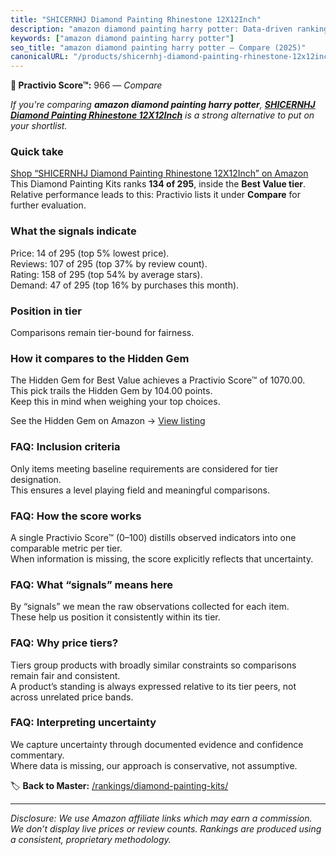 ```yaml
---
title: "SHICERNHJ Diamond Painting Rhinestone 12X12Inch"
description: "amazon diamond painting harry potter: Data-driven ranking using the Practivio Score™. Positioned by quality, value, demand, findability, momentum."
keywords: ["amazon diamond painting harry potter"]
seo_title: "amazon diamond painting harry potter — Compare (2025)"
canonicalURL: "/products/shicernhj-diamond-painting-rhinestone-12x12inch-B0DHQ8FT93/"
---
```


**🛒 Practivio Score™:** 966 — _Compare_


*If you're comparing **amazon diamond painting harry potter**, **[SHICERNHJ Diamond Painting Rhinestone 12X12Inch](https://www.amazon.com/dp/B0DHQ8FT93?tag=practivio-20)** is a strong alternative to put on your shortlist.*
### Quick take
[Shop “SHICERNHJ Diamond Painting Rhinestone 12X12Inch” on Amazon](https://www.amazon.com/dp/B0DHQ8FT93?tag=practivio-20)
This Diamond Painting Kits ranks **134 of 295**, inside the **Best Value tier**.  
Relative performance leads to this: Practivio lists it under **Compare** for further evaluation.

### What the signals indicate
Price: 14 of 295 (top 5% lowest price).  
Reviews: 107 of 295 (top 37% by review count).  
Rating: 158 of 295 (top 54% by average stars).  
Demand: 47 of 295 (top 16% by purchases this month).

### Position in tier
Comparisons remain tier-bound for fairness.

### How it compares to the Hidden Gem
The Hidden Gem for Best Value achieves a Practivio Score™ of 1070.00.  
This pick trails the Hidden Gem by 104.00 points.  
Keep this in mind when weighing your top choices.  

See the Hidden Gem on Amazon → [View listing](https://www.amazon.com/dp/B09FF26874?tag=practivio-20)

### FAQ: Inclusion criteria
Only items meeting baseline requirements are considered for tier designation.  
This ensures a level playing field and meaningful comparisons.

### FAQ: How the score works
A single Practivio Score™ (0–100) distills observed indicators into one comparable metric per tier.  
When information is missing, the score explicitly reflects that uncertainty.

### FAQ: What “signals” means here
By “signals” we mean the raw observations collected for each item.  
These help us position it consistently within its tier.

### FAQ: Why price tiers?
Tiers group products with broadly similar constraints so comparisons remain fair and consistent.  
A product’s standing is always expressed relative to its tier peers, not across unrelated price bands.

### FAQ: Interpreting uncertainty
We capture uncertainty through documented evidence and confidence commentary.  
Where data is missing, our approach is conservative, not assumptive.

<!-- Missing template for Compare/CompareWithinPriceClass -->


🏷️ **Back to Master:** [/rankings/diamond-painting-kits/](/rankings/diamond-painting-kits/)

---
_Disclosure: We use Amazon affiliate links which may earn a commission. We don’t display live prices or review counts. Rankings are produced using a consistent, proprietary methodology._
